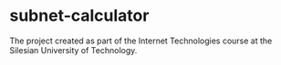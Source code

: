 # subnet-calculator
The project created as part of the Internet Technologies course at the Silesian University of Technology.

